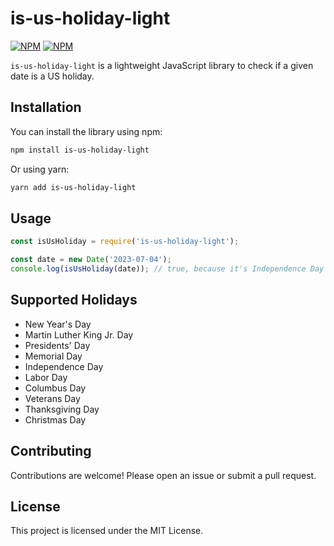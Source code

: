 # is-us-holiday-light

[![NPM](https://img.shields.io/npm/v/eslint-plugin-import-monorepo.svg "NPM package version")](https://www.npmjs.com/package/is-us-holiday-light)
[![NPM](https://img.shields.io/npm/dt/eslint-plugin-import-monorepo.svg "NPM package downloads")](https://www.npmjs.com/package/is-us-holiday-light)

`is-us-holiday-light` is a lightweight JavaScript library to check if a given date is a US holiday.

## Installation

You can install the library using npm:

```bash
npm install is-us-holiday-light
```

Or using yarn:

```bash
yarn add is-us-holiday-light
```

## Usage

```javascript
const isUsHoliday = require('is-us-holiday-light');

const date = new Date('2023-07-04');
console.log(isUsHoliday(date)); // true, because it's Independence Day
```

## Supported Holidays

- New Year's Day
- Martin Luther King Jr. Day
- Presidents' Day
- Memorial Day
- Independence Day
- Labor Day
- Columbus Day
- Veterans Day
- Thanksgiving Day
- Christmas Day

## Contributing

Contributions are welcome! Please open an issue or submit a pull request.

## License

This project is licensed under the MIT License.